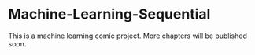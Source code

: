 # Machine-Learning-Sequential
This is a machine learning comic project. More chapters will be published soon.
